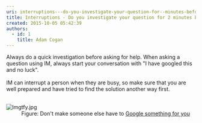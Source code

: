 ```yaml
---
uri: interruptions---do-you-investigate-your-question-for--minutes-before-asking-someone-on-im
title: Interruptions - Do you investigate your question for 2 minutes before asking someone on IM?
created: 2015-10-05 05:42:39
authors:
  - id: 1
    title: Adam Cogan
---
```





<span class='intro'> <div>Always do a quick investigation before asking for help. When asking a question using IM, always start your conversation with &quot;I have googled this and no luck&quot;.<br></div><div><br></div><div>IM can interrupt a person when they are busy, so make sure that you are well prepared and have tried to find the solution another way first.</div><br> </span>

<dl class="image"><dt>​<img src="/PublishingImages/lmgtfy.jpg" alt="lmgtfy.jpg" />​</dt><dd>Figure&#58; Don't make someone else have to <a href="http&#58;//lmgtfy.com/">Google something​ for you​​</a><br></dd></dl>


